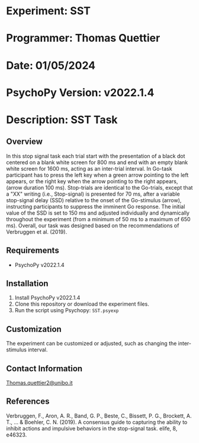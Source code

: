  Experiment:     	SST
============================================================
 Programmer:     	Thomas Quettier
============================================================
 Date:           	01/05/2024
============================================================
 PsychoPy Version:    	v2022.1.4
============================================================
 Description:    	SST Task
============================================================

## Overview
In this stop signal task each trial start with the presentation of a black dot centered on a blank white screen for 800 ms and end with an empty blank white screen for 1600 ms, acting as an inter-trial interval. In Go-task participant has to press the left key when a green arrow pointing to the left appears, or the right key when the arrow pointing to the right appears, (arrow duration 100 ms). Stop-trials are identical to the Go-trials, except that a "XX" writing (i.e., Stop-signal) is presented for 70 ms, after a variable stop-signal delay (SSD) relative to the onset of the Go-stimulus (arrow), instructing participants to suppress the imminent Go response. The initial value of the SSD is set to 150 ms and adjusted individually and dynamically throughout the experiment (from a minimum of 50 ms to a maximum of 650 ms). Overall, our task was designed based on the recommendations of Verbruggen et al. (2019).

## Requirements
- PsychoPy v2022.1.4

## Installation
1. Install PsychoPy v2022.1.4
2. Clone this repository or download the experiment files.
3. Run the script using Psychopy: `SST.psyexp`

## Customization
The experiment can be customized or adjusted, such as changing the inter-stimulus interval.

## Contact Information
Thomas.quettier2@unibo.it

## References
Verbruggen, F., Aron, A. R., Band, G. P., Beste, C., Bissett, P. G., Brockett, A. T., ... & Boehler, C. N. (2019). A consensus guide to capturing the ability to inhibit actions and impulsive behaviors in the stop-signal task. elife, 8, e46323.

